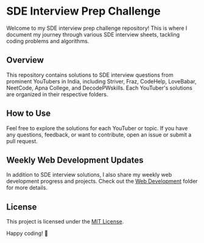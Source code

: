 # SDE Interview Prep Challenge

Welcome to my SDE interview prep challenge repository! This is where I document my journey through various SDE interview sheets, tackling coding problems and algorithms.

## Overview

This repository contains solutions to SDE interview questions from prominent YouTubers in India, including Striver, Fraz, CodeHelp, LoveBabar, NeetCode, Apna College, and DecodePWskills. Each YouTuber's solutions are organized in their respective folders.

## How to Use

Feel free to explore the solutions for each YouTuber or topic. If you have any questions, feedback, or want to contribute, open an issue or submit a pull request.

## Weekly Web Development Updates

In addition to SDE interview solutions, I also share my weekly web development progress and projects. Check out the [Web Development](https://github.com/pkdsudhanshu/Web-Development/tree/main/Web%20Development) folder for more details.

## License

This project is licensed under the [MIT License](LICENSE.md).

Happy coding! 🚀
